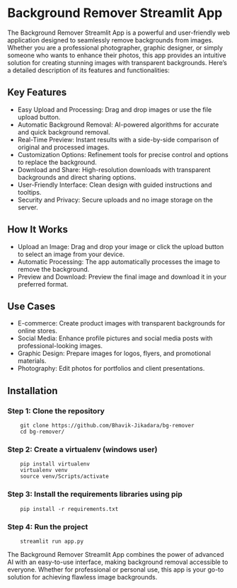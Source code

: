# Background Remover Streamlit App

The Background Remover Streamlit App is a powerful and user-friendly web application designed to seamlessly remove backgrounds from images. Whether you are a professional photographer, graphic designer, or simply someone who wants to enhance their photos, this app provides an intuitive solution for creating stunning images with transparent backgrounds. Here’s a detailed description of its features and functionalities:

## Key Features

- Easy Upload and Processing: Drag and drop images or use the file upload button.
- Automatic Background Removal: AI-powered algorithms for accurate and quick background removal.
- Real-Time Preview: Instant results with a side-by-side comparison of original and processed images.
- Customization Options: Refinement tools for precise control and options to replace the background.
- Download and Share: High-resolution downloads with transparent backgrounds and direct sharing options.
- User-Friendly Interface: Clean design with guided instructions and tooltips.
- Security and Privacy: Secure uploads and no image storage on the server.

## How It Works

- Upload an Image: Drag and drop your image or click the upload button to select an image from your device.
- Automatic Processing: The app automatically processes the image to remove the background.
- Preview and Download: Preview the final image and download it in your preferred format.

## Use Cases

- E-commerce: Create product images with transparent backgrounds for online stores.
- Social Media: Enhance profile pictures and social media posts with professional-looking images.
- Graphic Design: Prepare images for logos, flyers, and promotional materials.
- Photography: Edit photos for portfolios and client presentations.

## Installation

### Step 1: Clone the repository

```
    git clone https://github.com/Bhavik-Jikadara/bg-remover
    cd bg-remover/
```

### Step 2: Create a virtualenv (windows user)

```
    pip install virtualenv
    virtualenv venv
    source venv/Scripts/activate
```

### Step 3: Install the requirements libraries using pip

```
    pip install -r requirements.txt
```

### Step 4: Run the project

```
    streamlit run app.py
```

The Background Remover Streamlit App combines the power of advanced AI with an easy-to-use interface, making background removal accessible to everyone. Whether for professional or personal use, this app is your go-to solution for achieving flawless image backgrounds.
